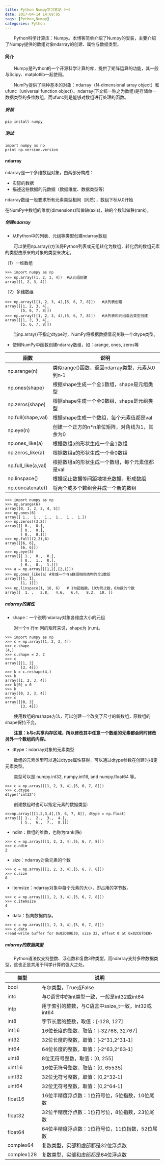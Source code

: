 ```yaml
---
title: Python Numpy学习笔记（一）
date: 2017-04-14 14:09:05
tags: [Python,Numpy]
categories: Python
---
```



　　Python科学计算库：Numpy。本博客简单介绍了Numpy的安装，主要介绍了Numpy提供的数组对象ndarray的创建、属性与数据类型。

<!--more-->

#### 简介

　　Numpy是Python的一个开源科学计算的库，提供了矩阵运算的功能，其一般与Scipy、matplotlib一起使用。

　　NumPy提供了两种基本的对象：ndarray（N-dimensional array object）和 ufunc（universal function object）。ndarray(下文统一称之为数组)是存储单一数据类型的多维数组，而ufunc则是能够对数组进行处理的函数。

##### 安装

```
pip install numpy
```

##### 测试

```
import numpy as np
print np.version.version
```

#### ndarray

ndarray是一个多维数组对象，由两部分构成：

- 实际的数据
- 描述这些数据的元数据（数据维度、数据类型等）

ndarray数组一般要求所有元素类型相同（同质），数组下标从0开始

在NumPy中数组的维度(dimensions)叫做轴(axis)，轴的个数叫做秩(rank)。


##### 创建ndarray

- 从Python中的列表、元组等类型创建ndarray数组

　　可以使用np.array()方法将Python列表或元组转化为数组，转化后的数组元素的类型由原来的对象的类型来决定。

（1）一维数组

```
>>> import numpy as np
>>> np.array((1, 2, 3, 4))  #从元组创建
array([1, 2, 3, 4])
```

（2）多维数组

```
>>> np.array([[1, 2, 3, 4],[5, 6, 7, 8]])   #从列表创建
array([[1, 2, 3, 4],
       [5, 6, 7, 8]])
>>> np.array([[1, 2, 3, 4],(5, 6, 7, 8)])   #从列表和元组混合类型创建
array([[1, 2, 3, 4],
       [5, 6, 7, 8]])
```

　　当np.array()不指定dtype时，NumPy将根据数据情况关联一个dtype类型。


- 使用NumPy中函数创建ndarray数组，如：arange, ones, zeros等


函数 | 说明
---|---
np.arange(n) | 类似range()函数，返回ndarray类型，元素从0到n‐1
np.ones(shape) | 根据shape生成一个全1数组，shape是元组类型
np.zeros(shape) | 根据shape生成一个全0数组，shape是元组类型
np.full(shape,val) | 根据shape生成一个数组，每个元素值都是val
np.eye(n) | 创建一个正方的n*n单位矩阵，对角线为1，其余为0
np.ones_like(a) | 根据数组a的形状生成一个全1数组
np.zeros_like(a) | 根据数组a的形状生成一个全0数组
np.full_like(a,val) | 根据数组a的形状生成一个数组，每个元素值都是val
np.linspace() | 根据起止数据等间距地填充数据，形成数组
np.concatenate() | 将两个或多个数组合并成一个新的数组


```
>>> import numpy as np
>>> np.arange(6)
array([0, 1, 2, 3, 4, 5])
>>> np.ones(6)
array([ 1.,  1.,  1.,  1.,  1.,  1.])
>>> np.zeros((3,2))
array([[ 0.,  0.],
       [ 0.,  0.],
       [ 0.,  0.]])
>>> np.full((2,2),6)
array([[6, 6],
       [6, 6]])
>>> np.eye(3) 
array([[ 1.,  0.,  0.],
       [ 0.,  1.,  0.],
       [ 0.,  0.,  1.]])
>>> a = np.array([[1,2],[2,1]]) 
>>> np.ones_like(a) #生成一个与a数组相同结构的全1数组
array([[1, 1],
       [1, 1]])
>>> np.linspace(1, 10, 6)   # 1为起始数，10为终止数，6为数的个数
array([  1. ,   2.8,   4.6,   6.4,   8.2,  10. ])
```

##### ndarray的属性

- shape：一个说明ndarray对象各维度大小的元组

　　对一个n 行m 列的矩阵来说，shape为 (n,m)。

```
>>> import numpy as np
>>> c = np.array([1, 2, 3, 4])
>>> c.shape
(4,)
>>> c.shape = 2, 2
>>> c
array([[1, 2]
       [3, 4]])
>>> k = c.reshape(4,)
>>> k
array([1, 2, 3, 4])
>>> k[0] = 0
>>> k
array([0, 2, 3, 4])
>>> c
array([[0, 2]
       [3, 4]])
```
　　使用数组的reshape方法，可以创建一个改变了尺寸的新数组，原数组的shape保持不变。

　　**注意：k与c共享内存区域，所以修改其中任意一个数组的元素都会同时修改另外一个数组的内容。**

- dtype：ndarray对象的元素类型

　　数组的元素类型可以通过dtype属性获得，可以通过dtype参数在创建时指定元素类型。

　　类型可以是 numpy.int32, numpy.int16, and numpy.float64 等。

```
>>> c = np.array([[1, 2, 3, 4],[5, 6, 7, 8]])
>>> c.dtype
dtype('int32')
```

　　创建数组时也可以指定元素的数据类型: 

```
>>>np.array([[1,2,3,4],[5, 6, 7, 8]], dtype = np.float)
array([[ 1.,  2.,  3.,  4.],
       [ 5.,  6.,  7.,  8.]])
```

- ndim：数组的维数，也称为rank(秩)

```
>>> c = np.array([[1, 2, 3, 4],[5, 6, 7, 8]])
>>> c.ndim
2
```

- size：ndarray对象元素的个数

```
>>> c = np.array([[1, 2, 3, 4],[5, 6, 7, 8]])
>>> c.size
8
```

- itemsize：ndarray对象中每个元素的大小，即占用的字节数。

```
>>> c = np.array([[1, 2, 3, 4],[5, 6, 7, 8]])
>>> c.itemsize
4
```

- data：指向数据内存。

```
>>> c = np.array([[1, 2, 3, 4],[5, 6, 7, 8]])
>>> c.data
<read-write buffer for 0x02D89E30, size 32, offset 0 at 0x02CE7DE0>
```

##### ndarray的数据类型

　　Python语法仅支持整数、浮点数和复数3种类型，而ndarray支持多种数据类型，这也正是其用于科学计算的强大之处。

类型 | 说明
---|---
bool  |  布尔类型，True或False
intc  |  与C语言中的int类型一致，一般是int32或int64
intp  |  用于索引的整数，与C语言中ssize_t一致，int32或int64
int8  |  字节长度的整数，取值：[‐128, 127]
int16 |  16位长度的整数，取值：[‐32768, 32767]
int32 |  32位长度的整数，取值：[‐2^31,2^31‐1]
int64 |  64位长度的整数，取值：[‐2^63,2^63‐1]
uint8 |  8位无符号整数，取值：[0, 255]
uint16 |  16位无符号整数，取值：[0, 65535]
uint32 |  32位无符号整数，取值：[0,2^32‐1]
uint64 |  32位无符号整数，取值：[0,2^64‐1]
float16 | 16位半精度浮点数：1位符号位，5位指数，10位尾数
float32 | 32位半精度浮点数：1位符号位，8位指数，23位尾数
float64 | 64位半精度浮点数：1位符号位，11位指数，52位尾数
complex64 | 复数类型，实部和虚部都是32位浮点数
complex128 | 复数类型，实部和虚部都是64位浮点数

